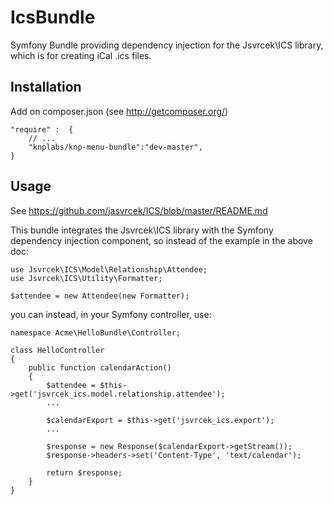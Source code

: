 IcsBundle
=========

Symfony Bundle providing dependency injection for the Jsvrcek\ICS library, which is for creating iCal .ics files.

## Installation

Add on composer.json (see http://getcomposer.org/)

    "require" :  {
        // ...
        "knplabs/knp-menu-bundle":"dev-master",
    }

## Usage

See https://github.com/jasvrcek/ICS/blob/master/README.md

This bundle integrates the Jsvrcek\ICS library with the Symfony dependency injection component, so instead of the example in the above doc:

    use Jsvrcek\ICS\Model\Relationship\Attendee;
    use Jsvrcek\ICS\Utility\Formatter;

    $attendee = new Attendee(new Formatter);

you can instead, in your Symfony controller, use:

    namespace Acme\HelloBundle\Controller;

    class HelloController
    {
        public function calendarAction()
        {
            $attendee = $this->get('jsvrcek_ics.model.relationship.attendee');
            ...
            
            $calendarExport = $this->get('jsvrcek_ics.export');
            ...
            
            $response = new Response($calendarExport->getStream());
            $response->headers->set('Content-Type', 'text/calendar');
            
            return $response;
        }
    }
